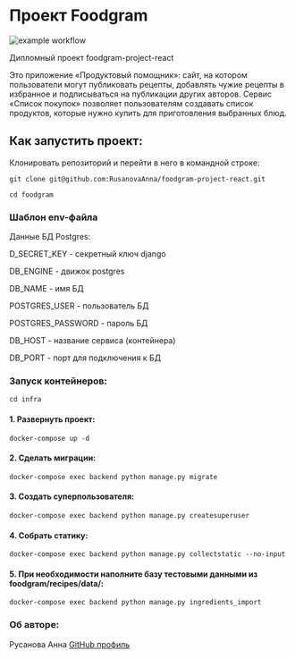 # Проект Foodgram
![example workflow](https://github.com/RusanovaAnna/foodgram-project-react/actions/workflows/main.yml/badge.svg)

Дипломный проект foodgram-project-react

Это приложение «Продуктовый помощник»: сайт, на котором пользователи могут публиковать рецепты, добавлять чужие рецепты в избранное и подписываться на публикации других авторов. Сервис «Список покупок» позволяет пользователям создавать список продуктов, которые нужно купить для приготовления выбранных блюд.

## Как запустить проект:

Клонировать репозиторий и перейти в него в командной строке:

```
git clone git@github.com:RusanovaAnna/foodgram-project-react.git
```

```
cd foodgram
```

### Шаблон env-файла
Данные БД Postgres: 

D_SECRET_KEY - секретный ключ django

DB_ENGINE - движок postgres

DB_NAME - имя БД

POSTGRES_USER - пользователь БД

POSTGRES_PASSWORD - пароль БД

DB_HOST - название сервиса (контейнера)

DB_PORT - порт для подключения к БД 


### Запуск контейнеров:

```
cd infra
```

#### 1. Развернуть проект:
```
docker-compose up -d
```

#### 2. Сделать миграции:
```
docker-compose exec backend python manage.py migrate
```

#### 3. Создать суперпользователя:
```
docker-compose exec backend python manage.py createsuperuser
```

#### 4. Собрать статику:
```
docker-compose exec backend python manage.py collectstatic --no-input
```

#### 5. При необходимости наполните базу тестовыми данными из foodgram/recipes/data/:
```
docker-compose exec backend python manage.py ingredients_import
```

### Об авторе:

Русанова Анна [GitHub профиль](https://github.com/RusanovaAnna)
